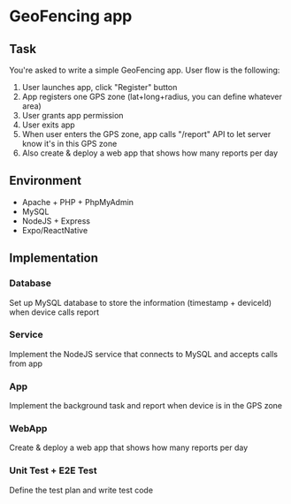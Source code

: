 # GeoFencing app

## Task
You're asked to write a simple GeoFencing app. 
User flow is the following:
1) User launches app, click "Register" button
2) App registers one GPS zone (lat+long+radius, you can define whatever area)
3) User grants app permission
4) User exits app
5) When user enters the GPS zone, app calls "/report" API to let server know it's in this GPS zone
6) Also create & deploy a web app that shows how many reports per day

## Environment
* Apache + PHP + PhpMyAdmin
* MySQL
* NodeJS + Express
* Expo/ReactNative

## Implementation

### Database
Set up MySQL database to store the information (timestamp + deviceId) when device calls report

### Service
Implement the NodeJS service that connects to MySQL and accepts calls from app

### App
Implement the background task and report when device is in the GPS zone

### WebApp
Create & deploy a web app that shows how many reports per day

### Unit Test + E2E Test
Define the test plan and write test code
